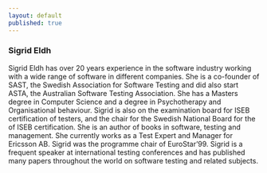 ```yaml
---
layout: default
published: true
---
```


### Sigrid Eldh

Sigrid Eldh has over 20 years experience in the software industry working with a wide
range of software in different companies. She is a co-founder of SAST, the Swedish
Association for Software Testing and did also start ASTA, the Australian Software
Testing Association. She has a Masters degree in Computer Science and a degree in
Psychotherapy and Organisational behaviour. Sigrid is also on the examination board for
ISEB certification of testers, and the chair for the Swedish National Board for the of
ISEB certification. She is an author of books in software, testing and management. She
currently works as a Test Expert and Manager for Ericsson AB. Sigrid was the
programme chair of EuroStar’99. Sigrid is a frequent speaker at international testing
conferences and has published many papers throughout the world on software testing and
related subjects.